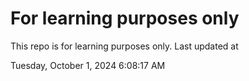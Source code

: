 # For learning purposes only
This repo is for learning purposes only.
Last updated at

Tuesday, October 1, 2024 6:08:17 AM

